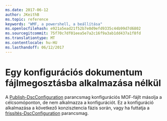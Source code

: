 ```yaml
---
ms.date: 2017-06-12
author: JKeithB
ms.topic: reference
keywords: "WMF, a powershell, a beállítása"
ms.openlocfilehash: e921a5ead21f52b7e0d9efd9335c44b99d7d6802
ms.sourcegitcommit: 75f70c7df01eea5e7a2c16f9a3ab1dd437a1f8fd
ms.translationtype: MT
ms.contentlocale: hu-HU
ms.lasthandoff: 06/12/2017
---
```

# <a name="deliver-a-configuration-document-without-applying"></a>Egy konfigurációs dokumentum fájlmegosztásba alkalmazása nélkül

A [Publish-DscConfiguration](https://technet.microsoft.com/library/mt517875.aspx) parancsmag konfigurációs MOF-fájlt másolja a célcsomóponton, de nem alkalmazza a konfigurációt. Ez a konfiguráció alkalmazása a következő konzisztencia fázis során, vagy ha futtatja a [frissítés-DscConfiguration](https://technet.microsoft.com/library/mt143541.aspx) parancsmag.

